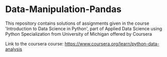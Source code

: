 # Data-Manipulation-Pandas
This repository contains solutions of assignments given in the course 'Introduction to Data Science in Python', part of Applied Data Science using Python Specialization from University of Michigan offered by Coursera

Link to the coursera course: 
https://www.coursera.org/learn/python-data-analysis
